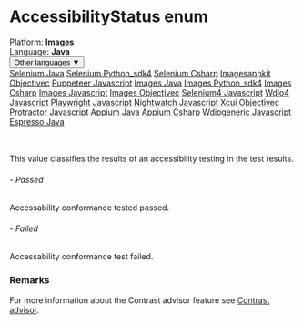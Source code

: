 # AccessibilityStatus enum
<div class='platform-bar-container-div'><div class='platform-bar-div'>Platform:  <b> Images</b>
</div><div class='platform-bar-div'>Language: <b>Java</b></div><div class='dropdown-button-container-div'><button class='sdk-language-dropdown-button'>Other languages ▼</button><div class='dropdown-content'>
<a href='../../selenium/java/accessibilitystatus'>Selenium Java</a>
<a href='../../selenium/python_sdk4/accessibilitystatus'>Selenium Python_sdk4</a>
<a href='../../selenium/csharp/accessibilitystatus'>Selenium Csharp</a>
<a href='../../imagesappkit/objectivec/accessibilitystatus'>Imagesappkit Objectivec</a>
<a href='../../puppeteer/javascript/accessibilitystatus'>Puppeteer Javascript</a>
<a href='../../images/java/accessibilitystatus'>Images Java</a>
<a href='../../images/python_sdk4/accessibilitystatus'>Images Python_sdk4</a>
<a href='../../images/csharp/accessibilitystatus'>Images Csharp</a>
<a href='../../images/javascript/accessibilitystatus'>Images Javascript</a>
<a href='../../images/objectivec/accessibilitystatus'>Images Objectivec</a>
<a href='../../selenium4/javascript/accessibilitystatus'>Selenium4 Javascript</a>
<a href='../../wdio4/javascript/accessibilitystatus'>Wdio4 Javascript</a>
<a href='../../playwright/javascript/accessibilitystatus'>Playwright Javascript</a>
<a href='../../nightwatch/javascript/accessibilitystatus'>Nightwatch Javascript</a>
<a href='../../xcui/objectivec/accessibilitystatus'>Xcui Objectivec</a>
<a href='../../protractor/javascript/accessibilitystatus'>Protractor Javascript</a>
<a href='../../appium/java/accessibilitystatus'>Appium Java</a>
<a href='../../appium/csharp/accessibilitystatus'>Appium Csharp</a>
<a href='../../wdiogeneric/javascript/accessibilitystatus'>Wdiogeneric Javascript</a>
<a href='../../espresso/java/accessibilitystatus'>Espresso Java</a>
</div></div><br /><br /></div>

This value classifies the results of an accessibility testing in the test results. 
###### - Passed 
 Accessability conformance tested passed. 
 ###### - Failed 
 Accessability conformance test failed. 
  
 ### Remarks  
For more information about the Contrast advisor feature see [Contrast advisor](https://applitools.com/docs/features/contrast-accessibility.html).
